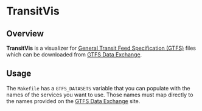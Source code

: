 # TransitVis

## Overview

**TransitVis** is a visualizer for [General Transit Feed Specification (GTFS)](https://developers.google.com/transit/gtfs/) files which can be downloaded from [GTFS Data Exchange](http://www.gtfs-data-exchange.com/).

## Usage
The `Makefile` has a `GTFS_DATASETS` variable that you can populate with the names of the services you want to use.  Those names must map directly to the names provided on the [GTFS Data Exchange](http://www.gtfs-data-exchange.com/) site.